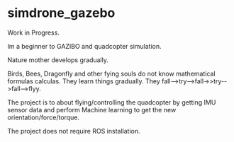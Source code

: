 # simdrone_gazebo
Work in Progress.

Im a beginner to GAZIBO and quadcopter simulation.

Nature mother develops gradually.

Birds, Bees, Dragonfly and other fying souls do not know mathematical formulas calculas. They learn things gradually. They fall-->try-->fall->>try-->fall-->flyy.

The project is to about flying/controlling the quadcopter by getting IMU sensor data and perform Machine learning to get the new orientation/force/torque.

The project does not require ROS installation.


